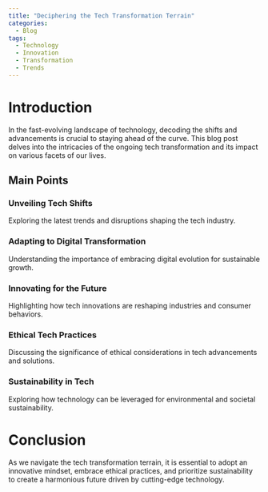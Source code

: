 ```yaml
---
title: "Deciphering the Tech Transformation Terrain"
categories:
  - Blog
tags:
  - Technology
  - Innovation
  - Transformation
  - Trends
---
```


# Introduction
In the fast-evolving landscape of technology, decoding the shifts and advancements is crucial to staying ahead of the curve. This blog post delves into the intricacies of the ongoing tech transformation and its impact on various facets of our lives.

## Main Points
### Unveiling Tech Shifts
Exploring the latest trends and disruptions shaping the tech industry.

### Adapting to Digital Transformation
Understanding the importance of embracing digital evolution for sustainable growth.

### Innovating for the Future
Highlighting how tech innovations are reshaping industries and consumer behaviors.

### Ethical Tech Practices
Discussing the significance of ethical considerations in tech advancements and solutions.

### Sustainability in Tech
Exploring how technology can be leveraged for environmental and societal sustainability.

# Conclusion
As we navigate the tech transformation terrain, it is essential to adopt an innovative mindset, embrace ethical practices, and prioritize sustainability to create a harmonious future driven by cutting-edge technology.